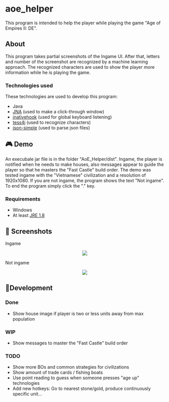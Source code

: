 # aoe_helper
This program is intended to help the player while playing the game "Age of Empires II: DE".

## About

This program takes partial screenshots of the Ingame UI. After that, letters and number of the screenshot are recognized by a machine learning approach. The recognized characters are used to show the player more information while he is playing the game.

### Technologies used
These technologies are used to develop this program:
- Java
- [JNA](https://github.com/java-native-access/jna) (used to make a click-through window)
- [jnativehook](https://github.com/kwhat/jnativehook) (used for global keyboard listening)
- [tess4j](https://github.com/nguyenq/tess4j) (used to recognize characters)
- [json-simple](https://github.com/fangyidong/json-simple) (used to parse json files)

## 🎮 Demo

An execubale jar file is in the folder "AoE_Helper/dist". Ingame, the player is notified when he needs to make houses, also messages appear to guide the player so that he masters the "Fast Castle" build order. The demo was tested ingame with the "Vietnamese" civilization and a resolution of 1920x1080. If you are not ingame, the program shows the text "Not ingame". To end the program simply click the "." key.
### Requirements
- Windows
- At least [JRE 1.8](https://www.java.com/de/download/)

## 🌈 Screenshots

Ingame
<p align="center">
  <img src="https://raw.githubusercontent.com/rayo3/aoe_helper/master/AoE_Helper/screenshots/ingame.jpg">
</p>

Not ingame
<p align="center">
  <img src="https://raw.githubusercontent.com/rayo3/aoe_helper/master/AoE_Helper/screenshots/not_ingame.jpg">
</p>

## 🔨Development

### Done
- Show house image if player is two or less units away from max population

### WIP
- Show messages to master the "Fast Castle" build order

### TODO
- Show more BOs and common strategies for civilizations
- Show amount of trade cards / fishing boats
- Use point reading to guess when someone presses "age up" technologies
- Add new hotkeys: Go to nearest stone/gold, produce continuously specific unit...
